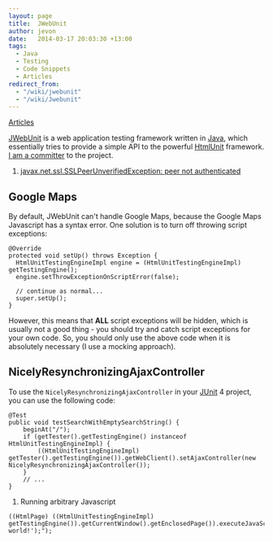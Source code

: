 ```yaml
---
layout: page
title:  JWebUnit
author: jevon
date:   2014-03-17 20:03:30 +13:00
tags:
  - Java
  - Testing
  - Code Snippets
  - Articles
redirect_from:
  - "/wiki/jwebunit"
  - "/wiki/Jwebunit"
---
```


[Articles](articles.md)

<a href="http://jwebunit.sourceforge.net/">JWebUnit</a> is a web application testing framework written in [Java](java.md), which essentially tries to provide a simple API to the powerful [HtmlUnit](htmlunit.md) framework. <a href="http://jwebunit.sourceforge.net/team-list.html">I am a committer</a> to the project.

1. [javax.net.ssl.SSLPeerUnverifiedException: peer not authenticated](javax-net-ssl-sslpeerunverifiedexception-peer-not-authenticated.md)

## Google Maps
By default, JWebUnit can't handle Google Maps, because the Google Maps Javascript has a syntax error. One solution is to turn off throwing script exceptions:

```
@Override
protected void setUp() throws Exception {
  HtmlUnitTestingEngineImpl engine = (HtmlUnitTestingEngineImpl) getTestingEngine();
  engine.setThrowExceptionOnScriptError(false);

  // continue as normal...
  super.setUp();
}
```

However, this means that **ALL** script exceptions will be hidden, which is usually not a good thing - you should try and catch script exceptions for your own code. So, you should only use the above code when it is absolutely necessary (I use a mocking approach).

## NicelyResynchronizingAjaxController
To use the `NicelyResynchronizingAjaxController` in your [JUnit](junit.md) 4 project, you can use the following code:

```
@Test
public void testSearchWithEmptySearchString() {
	beginAt("/");
	if (getTester().getTestingEngine() instanceof HtmlUnitTestingEngineImpl) {
		((HtmlUnitTestingEngineImpl) getTester().getTestingEngine()).getWebClient().setAjaxController(new NicelyResynchronizingAjaxController());
	}
	// ...
}
```

1. Running arbitrary Javascript

```
((HtmlPage) ((HtmlUnitTestingEngineImpl) getTestingEngine()).getCurrentWindow().getEnclosedPage()).executeJavaScript("alert('hello, world!');");
```
